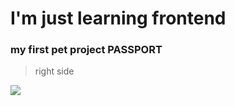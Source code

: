 # I'm just learning frontend


### my first pet project PASSPORT
>right side

![](https://drive.google.com/file/d/14SdjpV5CkfJA0nxZm7gPqmrZCp8_ePgb/view?usp=sharing)
